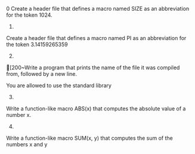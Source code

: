 0 
Create a header file that defines a macro named SIZE as an abbreviation for the token 1024.

1.
Create a header file that defines a macro named PI as an abbreviation for the token 3.14159265359

2.
[200~Write a program that prints the name of the file it was compiled from, followed by a new line.

You are allowed to use the standard library

3.
Write a function-like macro ABS(x) that computes the absolute value of a number x.

4.
Write a function-like macro SUM(x, y) that computes the sum of the numbers x and y
